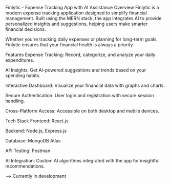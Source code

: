 Finlytic - Expense Tracking App with AI Assistance
Overview
Finlytic is a modern expense tracking application designed to simplify financial management. Built using the MERN stack, the app integrates AI to provide personalized insights and suggestions, helping users make smarter financial decisions.

Whether you're tracking daily expenses or planning for long-term goals, Finlytic ensures that your financial health is always a priority.

Features
Expense Tracking: Record, categorize, and analyze your daily expenditures.

AI Insights: Get AI-powered suggestions and trends based on your spending habits.

Interactive Dashboard: Visualize your financial data with graphs and charts.

Secure Authentication: User login and registration with secure session handling.

Cross-Platform Access: Accessible on both desktop and mobile devices.

Tech Stack
Frontend: React.js

Backend: Node.js, Express.js

Database: MongoDB Atlas

API Testing: Postman

AI Integration: Custom AI algorithms integrated with the app for insightful recommendations.

--> Currently in development
